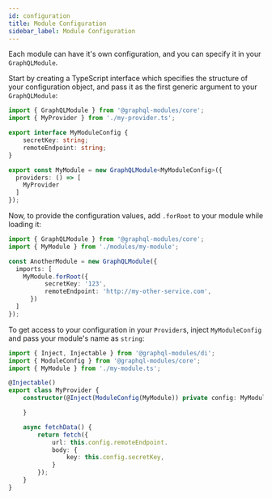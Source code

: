 ```yaml
---
id: configuration
title: Module Configuration
sidebar_label: Module Configuration
---
```


Each module can have it's own configuration, and you can specify it in your `GraphQLModule`.

Start by creating a TypeScript interface which specifies the structure of your configuration object, and pass it as the first generic argument to your `GraphQLModule`:

```typescript
import { GraphQLModule } from '@graphql-modules/core';
import { MyProvider } from './my-provider.ts';

export interface MyModuleConfig {
    secretKey: string;
    remoteEndpoint: string;
}

export const MyModule = new GraphQLModule<MyModuleConfig>({
  providers: () => [
    MyProvider
  ]
});
```

Now, to provide the configuration values, add `.forRoot` to your module while loading it:

```typescript
import { GraphQLModule } from '@graphql-modules/core';
import { MyModule } from './modules/my-module';

const AnotherModule = new GraphQLModule({
  imports: [
    MyModule.forRoot({
          secretKey: '123',
          remoteEndpoint: 'http://my-other-service.com',
      })
  ]
});
```

To get access to your configuration in your `Provider`s, inject `MyModuleConfig` and pass your module's name as `string`:

```typescript
import { Inject, Injectable } from '@graphql-modules/di';
import { ModuleConfig } from '@graphql-modules/core';
import { MyModule } from './my-module.ts';

@Injectable()
export class MyProvider {
    constructor(@Inject(ModuleConfig(MyModule)) private config: MyModuleConfig) {

    }

    async fetchData() {
        return fetch({
            url: this.config.remoteEndpoint.
            body: {
                key: this.config.secretKey,
            }
        });
    }
}
```
